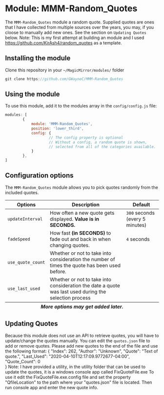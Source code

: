 # Module: MMM-Random_Quotes

The `MMM-Random_Quotes` module a random quote. Supplied quotes are ones that I have collected from multiple sources over the years, you may, if you cloose to manually add new ones.
See the section on `Updating Quotes` below.
Note:  This is my first attempt at building an module and I used <a href>https://github.com/KirAsh4/random_quotes</a> as a template.

## Installing the module
Clone this repository in your `~/MagicMirror/modules/` folder
````javascript
git clone https://github.com/GWayneC/MMM-Random_Quotes
````

## Using the module
To use this module, add it to the modules array in the `config/config.js` file:
````javascript
modules: [
		{
			module: 'MMM-Random_Quotes',
			position: 'lower_third',
			config: {
					// The config property is optional
					// Without a config, a random quote is shown,
					// selected from all of the categories available.
			}
		},
]
````

## Configuration options
The `MMM-Random_Quotes` module allows you to pick quotes randomly from the included quotes.

<table>
	<thead>
		<tr>
			<th>Options</th>
			<th>Description</th>
			<th>Default</th>
		</tr>
	</thead>
	<tfoot>
		<tr>
			<th colspan="3"><em>More options may get added later.</em></th>
		</tr>
	</tfoot>
	<tbody>
		<tr>
			<td><code>updateInterval</code></td>
			<td>How often a new quote gets displayed. <strong>Value is in SECONDS.</strong></td>
			<td><code>300</code> seconds (every 5 minutes)</td>
		</tr>
		<tr>
			<td><code>fadeSpeed</code></td>
			<td>How fast <strong>(in SECONDS)</strong> to fade out and back in when changing quotes.</td>
			<td><code>4</code> seconds</td>
		</tr>
		<tr>
			<td><code>use_quote_count</code></td>
			<td>Whether or not to take into consideration the number of times the quote has been used before.</td>
		</tr>
		<tr>
			<td><code>use_last_used</code></td>
			<td>Whether or not to take into consideration the date a quote was last used during the selection process</td>
		</tr>
	</tbody>
</table>

## Updating Quotes
Because this module does not use an API to retrieve quotes, you will have to update/change the quotes manually.
You can edit the `quotes.json` file to add or remove quotes.
Please add new quotes to the end of the file and use the following format: 
    {
		"Index": 262, 
		"Author": "Unknown",
		"Quote": "Text of quote.",
		"Last_Used": "2020-04-10T12:17:09.9772677-04:00",
		"Quote_Count": 0   
	}
Note: I have provided a utility, in the utility folder that can be used to update the quotes, it is a windows console app called FixQuoteFile.exe 
To use it edit the FixQuoteFile.exe.config file and  set the property "QfileLocation" to the path where your "quotes.json" file is located. Then run console app and enter the new quote info.
